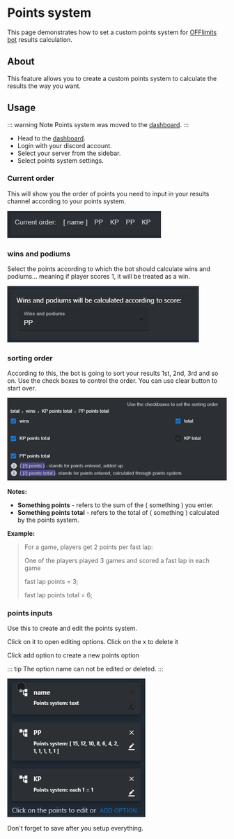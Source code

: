 <head>
    <script>
      window.yaContextCb = window.yaContextCb || [];
    </script>
    <script src="https://yandex.ru/ads/system/context.js" async></script>
  </head>

# Points system

This page demonstrates how to set a custom points system for [OFFlimits bot](https://discord.com/oauth2/authorize?client_id=728332591790293044&scope=bot+applications.commands&permissions=268445752&client_id=728332591790293044) results calculation.

## About

This feature allows you to create a custom points system to calculate the results the way you want.

<YandexAD :blockId="R-A-8300744-1"></YandexAD>

## Usage

::: warning Note
Points system was moved to the [dashboard](https://offlimitsbot.com/dashboard).
:::

- Head to the [dashboard](https://offlimitsbot.com/dashboard).
- Login with your discord account.
- Select your server from the sidebar.
- Select points system settings.

### Current order

This will show you the order of points you need to input in your results channel according to your points system.

<img src="../images/points-system/row.png" alt="OFFlimits points system"/>

### wins and podiums

Select the points according to which the bot should calculate wins and podiums... meaning if player scores 1, it will be treated as a win.

<img src="../images/points-system/wins.png" alt="OFFlimits points system"/>

### sorting order

According to this, the bot is going to sort your results 1st, 2nd, 3rd and so on. Use the check boxes to control the order. You can use clear button to start over.

<img src="../images/points-system/sorting.png" alt="OFFlimits points system"/>

**Notes:**

- **Something points** - refers to the sum of the ( something ) you enter.
- **Something points total** - refers to the total of ( something ) calculated by the points system.

**Example:**

> For a game, players get 2 points per fast lap:
> 
> One of the players played 3 games and scored a fast lap in each game
> 
> fast lap points = 3;
> 
> fast lap points total = 6;  

### points inputs

Use this to create and edit the points system.

Click on it to open editing options. Click on the x to delete it

Click add option to create a new points option

::: tip
The option name can not be edited or deleted.
:::

<img src="../images/points-system/points.png" alt="OFFlimits points system"/>

Don't forget to save after you setup everything.
